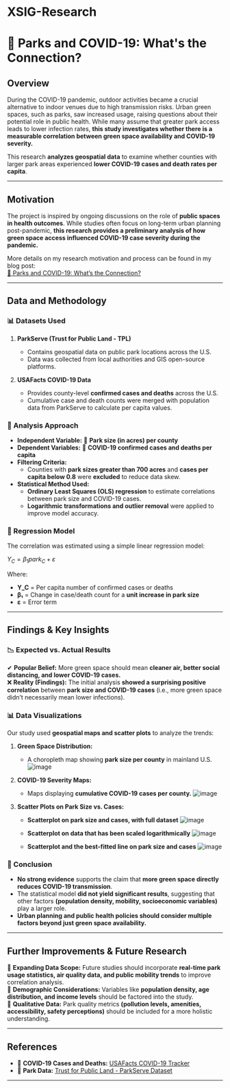 # XSIG-Research
# 🌳 Parks and COVID-19: What's the Connection?

## **Overview**
During the COVID-19 pandemic, outdoor activities became a crucial alternative to indoor venues due to high transmission risks. Urban green spaces, such as parks, saw increased usage, raising questions about their potential role in public health. While many assume that greater park access leads to lower infection rates, **this study investigates whether there is a measurable correlation between green space availability and COVID-19 severity.**

This research **analyzes geospatial data** to examine whether counties with larger park areas experienced **lower COVID-19 cases and death rates per capita**.

---

## **Motivation**
The project is inspired by ongoing discussions on the role of **public spaces in health outcomes**. While studies often focus on long-term urban planning post-pandemic, **this research provides a preliminary analysis of how green space access influenced COVID-19 case severity during the pandemic.** 

More details on my research motivation and process can be found in my blog post:  
[🔗 Parks and COVID-19: What’s the Connection?](https://xsigsummer.wordpress.com/2023/06/16/parks-and-covid-19-whats-the-connection/)

---

## **Data and Methodology**
### **📊 Datasets Used**
1. **ParkServe (Trust for Public Land - TPL)**
   - Contains geospatial data on public park locations across the U.S.
   - Data was collected from local authorities and GIS open-source platforms.

2. **USAFacts COVID-19 Data**
   - Provides county-level **confirmed cases and deaths** across the U.S.
   - Cumulative case and death counts were merged with population data from ParkServe to calculate per capita values.

### **🔬 Analysis Approach**
- **Independent Variable:** 🌳 **Park size (in acres) per county**
- **Dependent Variables:** 🦠 **COVID-19 confirmed cases and deaths per capita**
- **Filtering Criteria:**
  - Counties with **park sizes greater than 700 acres** and **cases per capita below 0.8** were **excluded** to reduce data skew.
- **Statistical Method Used:**
  - **Ordinary Least Squares (OLS) regression** to estimate correlations between park size and COVID-19 cases.
  - **Logarithmic transformations and outlier removal** were applied to improve model accuracy.

### **📌 Regression Model**
The correlation was estimated using a simple linear regression model:

$Y_C = \beta_1 park_C + \varepsilon$

Where:  
- **Y_C** = Per capita number of confirmed cases or deaths  
- **β₁** = Change in case/death count for a **unit increase in park size**  
- **ε** = Error term  

---

## **Findings & Key Insights**
### **📉 Expected vs. Actual Results**
✔ **Popular Belief:** More green space should mean **cleaner air, better social distancing, and lower COVID-19 cases.**  
❌ **Reality (Findings):** The initial analysis **showed a surprising positive correlation** between **park size and COVID-19 cases** (i.e., more green space didn’t necessarily mean lower infections).  

### **📊 Data Visualizations**
Our study used **geospatial maps and scatter plots** to analyze the trends:

1. **Green Space Distribution:**  
   - A choropleth map showing **park size per county** in mainland U.S.
     ![image](https://github.com/user-attachments/assets/50cae5e9-8299-4da8-a6fc-1b38652dc0fe)

2. **COVID-19 Severity Maps:**  
   - Maps displaying **cumulative COVID-19 cases per county.**
     ![image](https://github.com/user-attachments/assets/07be31cf-34cc-4f9e-acba-0f43deffb151)

3. **Scatter Plots on Park Size vs. Cases:**  
   - **Scatterplot on park size and cases, with full dataset**
     ![image](https://github.com/user-attachments/assets/4a8da5b6-db6a-4cc6-9aad-b62d8b679c3a)
     
   - **Scatterplot on data that has been scaled logarithmically**
     ![image](https://github.com/user-attachments/assets/d012defd-9586-485e-ac70-3eac139ba5a5)

   - **Scatterplot and the best-fitted line on park size and cases**
     ![image](https://github.com/user-attachments/assets/6ed8afcd-f006-4b52-847d-3f469f23bca0)


### **📌 Conclusion**
- **No strong evidence** supports the claim that **more green space directly reduces COVID-19 transmission**.  
- The statistical model **did not yield significant results**, suggesting that other factors **(population density, mobility, socioeconomic variables)** play a larger role.  
- **Urban planning and public health policies should consider multiple factors beyond just green space availability.**

---

## **Further Improvements & Future Research**
🔹 **Expanding Data Scope:** Future studies should incorporate **real-time park usage statistics, air quality data, and public mobility trends** to improve correlation analysis.  
🔹 **Demographic Considerations:** Variables like **population density, age distribution, and income levels** should be factored into the study.  
🔹 **Qualitative Data:** Park quality metrics **(pollution levels, amenities, accessibility, safety perceptions)** should be included for a more holistic understanding.  

---

## **References**
- 📌 **COVID-19 Cases and Deaths:** [USAFacts COVID-19 Tracker](https://usafacts.org/visualizations/coronavirus-covid-19-spread-map/)  
- 📌 **Park Data:** [Trust for Public Land - ParkServe Dataset](https://www.tpl.org/park-data-downloads)  

---
